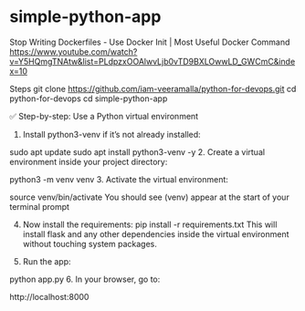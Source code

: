 # simple-python-app

Stop Writing Dockerfiles - Use Docker Init | Most Useful Docker Command
https://www.youtube.com/watch?v=Y5HQmgTNAtw&list=PLdpzxOOAlwvLjb0vTD9BXLOwwLD_GWCmC&index=10



Steps
git clone https://github.com/iam-veeramalla/python-for-devops.git
cd python-for-devops
cd simple-python-app

✅ Step-by-step: Use a Python virtual environment
1. Install python3-venv if it’s not already installed:

sudo apt update
sudo apt install python3-venv -y
2. Create a virtual environment inside your project directory:

python3 -m venv venv
3. Activate the virtual environment:

source venv/bin/activate
You should see (venv) appear at the start of your terminal prompt

4. Now install the requirements:
pip install -r requirements.txt
This will install flask and any other dependencies inside the virtual environment without touching system packages.

5. Run the app:

python app.py
6. In your browser, go to:

http://localhost:8000
